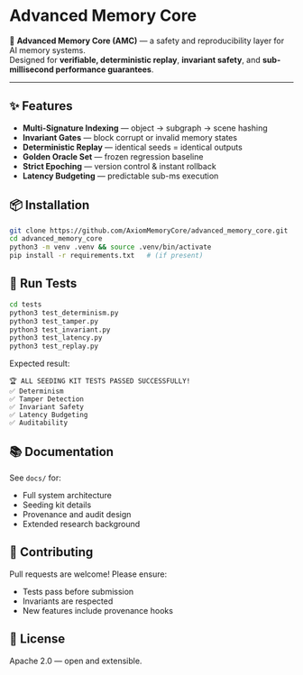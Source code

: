 # Advanced Memory Core

🚀 **Advanced Memory Core (AMC)** — a safety and reproducibility layer for AI memory systems.  
Designed for **verifiable, deterministic replay**, **invariant safety**, and **sub-millisecond performance guarantees**.

---

## ✨ Features

- **Multi-Signature Indexing** — object → subgraph → scene hashing  
- **Invariant Gates** — block corrupt or invalid memory states  
- **Deterministic Replay** — identical seeds = identical outputs  
- **Golden Oracle Set** — frozen regression baseline  
- **Strict Epoching** — version control & instant rollback  
- **Latency Budgeting** — predictable sub-ms execution

## 📦 Installation

```bash
git clone https://github.com/AxiomMemoryCore/advanced_memory_core.git
cd advanced_memory_core
python3 -m venv .venv && source .venv/bin/activate
pip install -r requirements.txt   # (if present)
```

## 🧪 Run Tests

```bash
cd tests
python3 test_determinism.py
python3 test_tamper.py
python3 test_invariant.py
python3 test_latency.py
python3 test_replay.py
```

Expected result:

```
🏆 ALL SEEDING KIT TESTS PASSED SUCCESSFULLY!
✅ Determinism
✅ Tamper Detection
✅ Invariant Safety
✅ Latency Budgeting
✅ Auditability
```

## 📚 Documentation

See `docs/` for:
- Full system architecture
- Seeding kit details
- Provenance and audit design
- Extended research background

## 🤝 Contributing

Pull requests are welcome! Please ensure:
- Tests pass before submission
- Invariants are respected
- New features include provenance hooks

## 📜 License

Apache 2.0 — open and extensible.